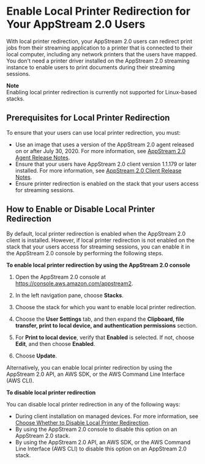 # Enable Local Printer Redirection for Your AppStream 2\.0 Users<a name="enable-local-printer-redirection"></a>

With local printer redirection, your AppStream 2\.0 users can redirect print jobs from their streaming application to a printer that is connected to their local computer, including any network printers that the users have mapped\. You don't need a printer driver installed on the AppStream 2\.0 streaming instance to enable users to print documents during their streaming sessions\. 

**Note**  
Enabling local printer redirection is currently not supported for Linux\-based stacks\.

## Prerequisites for Local Printer Redirection<a name="local-printer-redirection-prerequisites"></a>

To ensure that your users can use local printer redirection, you must:
+ Use an image that uses a version of the AppStream 2\.0 agent released on or after July 30, 2020\. For more information, see [AppStream 2\.0 Agent Release Notes](agent-software-versions.md)\.
+ Ensure that your users have AppStream 2\.0 client version 1\.1\.179 or later installed\. For more information, see [AppStream 2\.0 Client Release Notes](client-release-versions.md)\.
+ Ensure printer redirection is enabled on the stack that your users access for streaming sessions\.

## How to Enable or Disable Local Printer Redirection<a name="how-to-enable-disable-local-printer-redirection"></a>

By default, local printer redirection is enabled when the AppStream 2\.0 client is installed\. However, if local printer redirection is not enabled on the stack that your users access for streaming sessions, you can enable it in the AppStream 2\.0 console by performing the following steps\. 

**To enable local printer redirection by using the AppStream 2\.0 console**

1. Open the AppStream 2\.0 console at [https://console\.aws\.amazon\.com/appstream2](https://console.aws.amazon.com/appstream2)\.

1. In the left navigation pane, choose **Stacks**\.

1. Choose the stack for which you want to enable local printer redirection\.

1. Choose the **User Settings** tab, and then expand the **Clipboard, file transfer, print to local device, and authentication permissions** section\.

1. For **Print to local device**, verify that **Enabled** is selected\. If not, choose **Edit**, and then choose **Enabled**\.

1. Choose **Update**\.

Alternatively, you can enable local printer redirection by using the AppStream 2\.0 API, an AWS SDK, or the AWS Command Line Interface \(AWS CLI\)\.

**To disable local printer redirection**

You can disable local printer redirection in any of the following ways:
+ During client installation on managed devices\. For more information, see [Choose Whether to Disable Local Printer Redirection](install-client-configure-settings.md#disable-local-printer-redirection-client)\.
+ By using the AppStream 2\.0 console to disable this option on an AppStream 2\.0 stack\.
+ By using the AppStream 2\.0 API, an AWS SDK, or the AWS Command Line Interface \(AWS CLI\) to disable this option on an AppStream 2\.0 stack\.